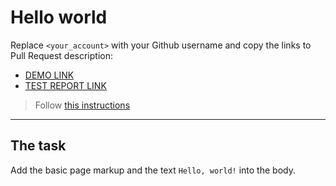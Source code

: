 # Hello world
Replace `<your_account>` with your Github username and copy the links to Pull Request description:
- [DEMO LINK](https://Volodymyr-Terzov.github.io/layout_hello-world/)
- [TEST REPORT LINK](https://Volodymyr-Terzov.github.io/layout_hello-world/report/html_report/)

> Follow [this instructions](https://mate-academy.github.io/layout_task-guideline/#how-to-solve-the-layout-tasks-on-github)
___

## The task 
Add the basic page markup and the text `Hello, world!` into the body.
